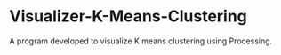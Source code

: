 # Visualizer-K-Means-Clustering
 A program developed to visualize K means clustering using Processing.

